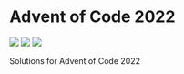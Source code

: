 # Advent of Code 2022

![](https://img.shields.io/badge/day%20📅-22-blue)
![](https://img.shields.io/badge/days%20completed-15-red)
![](https://img.shields.io/badge/stars%20⭐-30-yellow)

Solutions for Advent of Code 2022